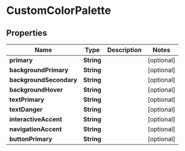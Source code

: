 

# CustomColorPalette


## Properties

| Name | Type | Description | Notes |
|------------ | ------------- | ------------- | -------------|
|**primary** | **String** |  |  [optional] |
|**backgroundPrimary** | **String** |  |  [optional] |
|**backgroundSecondary** | **String** |  |  [optional] |
|**backgroundHover** | **String** |  |  [optional] |
|**textPrimary** | **String** |  |  [optional] |
|**textDanger** | **String** |  |  [optional] |
|**interactiveAccent** | **String** |  |  [optional] |
|**navigationAccent** | **String** |  |  [optional] |
|**buttonPrimary** | **String** |  |  [optional] |



